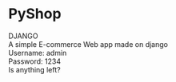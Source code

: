 # PyShop
DJANGO
<br>
A simple E-commerce Web app made on django
<br>
Username: admin
<br>
Password: 1234
<br>
Is anything left?
